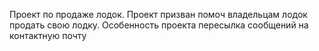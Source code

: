 Проект по продаже лодок.
Проект призван помоч владельцам лодок продать свою лодку.
Особенность проекта пересылка сообщений на контактную почту
